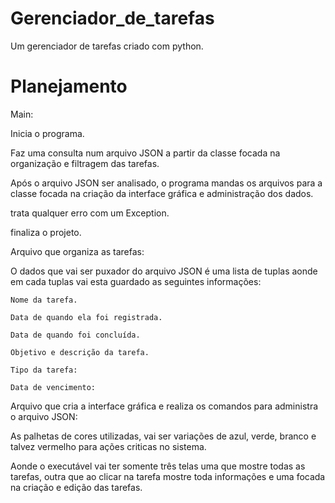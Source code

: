 # Gerenciador_de_tarefas
Um gerenciador de tarefas criado com python.

# Planejamento

Main:

Inicia o programa.

Faz uma consulta num arquivo JSON a partir da classe focada na organização e filtragem das tarefas.

Após o arquivo JSON ser analisado, o programa mandas os arquivos para a classe focada na criação da interface gráfica e administração dos dados. 

trata qualquer erro com um Exception.

finaliza o projeto.

Arquivo que organiza as tarefas:

O dados que vai ser puxador do arquivo JSON é uma lista de tuplas aonde em cada tuplas vai esta guardado as seguintes informações:

	Nome da tarefa.

	Data de quando ela foi registrada.

	Data de quando foi concluída.

	Objetivo e descrição da tarefa.

	Tipo da tarefa:

	Data de vencimento:

Arquivo que cria a interface gráfica e realiza os comandos para administra o arquivo JSON:

As palhetas de cores utilizadas, vai ser variações de azul, verde, branco e talvez vermelho para ações criticas no sistema.

Aonde o executável vai ter somente três telas uma que mostre todas as tarefas, outra que ao clicar na tarefa mostre toda informações e uma focada na criação e edição das tarefas.



